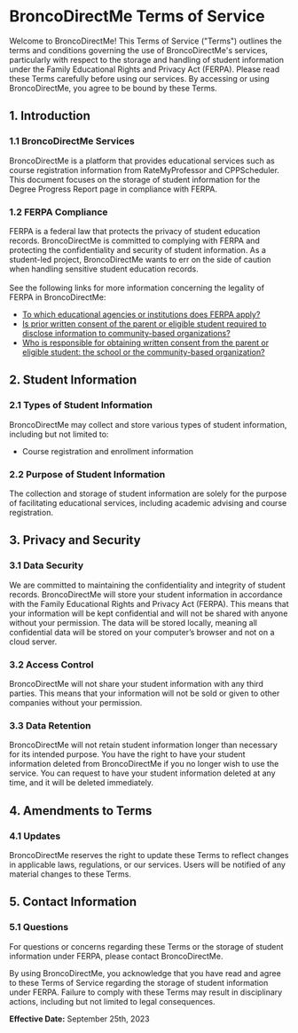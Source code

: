 # BroncoDirectMe Terms of Service
Welcome to BroncoDirectMe! This Terms of Service ("Terms") outlines the terms and conditions governing the use of BroncoDirectMe's services, particularly with respect to the storage and handling of student information under the Family Educational Rights and Privacy Act (FERPA). Please read these Terms carefully before using our services. By accessing or using BroncoDirectMe, you agree to be bound by these Terms.


## 1. Introduction

### 1.1 BroncoDirectMe Services 
BroncoDirectMe is a platform that provides educational services such as course registration information from RateMyProfessor and CPPScheduler. This document focuses on the storage of student information for the Degree Progress Report page in compliance with FERPA.

### 1.2 FERPA Compliance
FERPA is a federal law that protects the privacy of student education records. BroncoDirectMe is committed to complying with FERPA and protecting the confidentiality and security of student information. As a student-led project, BroncoDirectMe wants to err on the side of caution when handling sensitive student education records.
<br>
<br>
See the following links for more information concerning the legality of FERPA in BroncoDirectMe:
- [To which educational agencies or institutions does FERPA apply?](https://studentprivacy.ed.gov/faq/which-educational-agencies-or-institutions-does-ferpa-apply)
- [Is prior written consent of the parent or eligible student required to disclose information to community-based organizations?](https://studentprivacy.ed.gov/faq/prior-written-consent-parent-or-eligible-student-required-disclose-information-community-based)
- [Who is responsible for obtaining written consent from the parent or eligible student: the school or the community-based organization?](https://studentprivacy.ed.gov/faq/who-responsible-obtaining-written-consent-parent-or-eligible-student-school-or-community-based)


## 2. Student Information

### 2.1 Types of Student Information 
BroncoDirectMe may collect and store various types of student information, including but not limited to:
   - Course registration and enrollment information

### 2.2 Purpose of Student Information
The collection and storage of student information are solely for the purpose of facilitating educational services, including academic advising and course registration.


## 3. Privacy and Security

### 3.1 Data Security
We are committed to maintaining the confidentiality and integrity of student records. BroncoDirectMe will store your student information in accordance with the Family Educational Rights and Privacy Act (FERPA). This means that your information will be kept confidential and will not be shared with anyone without your permission. The data will be stored locally, meaning all confidential data will be stored on your computer’s browser and not on a cloud server.

### 3.2 Access Control
BroncoDirectMe will not share your student information with any third parties. This means that your information will not be sold or given to other companies without your permission.

### 3.3 Data Retention
BroncoDirectMe will not retain student information longer than necessary for its intended purpose.
You have the right to have your student information deleted from BroncoDirectMe if you no longer wish to use the service. You can request to have your student information deleted at any time, and it will be deleted immediately.


## 4. Amendments to Terms

### 4.1 Updates
BroncoDirectMe reserves the right to update these Terms to reflect changes in applicable laws, regulations, or our services. Users will be notified of any material changes to these Terms.


## 5. Contact Information
### 5.1 Questions
For questions or concerns regarding these Terms or the storage of student information under FERPA, please contact BroncoDirectMe.

By using BroncoDirectMe, you acknowledge that you have read and agree to these Terms of Service regarding the storage of student information under FERPA. Failure to comply with these Terms may result in disciplinary actions, including but not limited to legal consequences.

**Effective Date:** September 25th, 2023